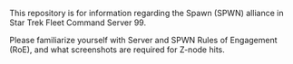 This repository is for information regarding the Spawn (SPWN) alliance in Star Trek Fleet Command Server 99.

Please familiarize yourself with Server and SPWN Rules of Engagement (RoE), and what screenshots are required for Z-node hits.
